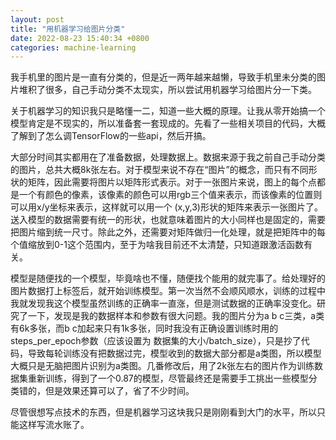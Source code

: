 ```yaml
---
layout: post
title: "用机器学习给图片分类"
date: 2022-08-23 15:40:34 +0800
categories: machine-learning
---
```


我手机里的图片是一直有分类的，但是近一两年越来越懒，导致手机里未分类的图片堆积了很多，自己手动分类不太现实，所以尝试用机器学习给图片分一下类。

关于机器学习的知识我只是略懂一二，知道一些大概的原理。让我从零开始搞一个模型肯定是不现实的，所以准备套一套现成的。先看了一些相关项目的代码，大概了解到了怎么调TensorFlow的一些api，然后开搞。

大部分时间其实都用在了准备数据，处理数据上。数据来源于我之前自己手动分类的图片，总共大概8k张左右。对于模型来说不存在“图片”的概念，而只有不同形状的矩阵，因此需要将图片以矩阵形式表示。对于一张图片来说，图上的每个点都是一个有颜色的像素，该像素的颜色可以用rgb三个值来表示，而该像素的位置则可以用x/y坐标来表示，这样就可以用一个 (x,y,3)形状的矩阵来表示一张图片了。送入模型的数据需要有统一的形状，也就意味着图片的大小同样也是固定的，需要把图片缩到统一尺寸。除此之外，还需要对矩阵做归一化处理，就是把矩阵中的每个值缩放到0-1这个范围内，至于为啥我目前还不太清楚，只知道跟激活函数有关。

模型是随便找的一个模型，毕竟啥也不懂，随便找个能用的就完事了。给处理好的图片数据打上标签后，就开始训练模型。第一次当然不会顺风顺水，训练的过程中我就发现我这个模型虽然训练的正确率一直涨，但是测试数据的正确率没变化。研究了一下，发现是我的数据样本和参数有很大问题。我的图片分为a b c三类，a类有6k多张，而b c加起来只有1k多张，同时我没有正确设置训练时用的steps_per_epoch参数（应该设置为 数据集的大小/batch_size），只是抄了代码，导致每轮训练没有把数据过完，模型收到的数据大部分都是a类图，所以模型大概只是无脑把图片识别为a类图。几番修改后，用了2k张左右的图片作为训练数据集重新训练，得到了一个0.87的模型，尽管最终还是需要手工挑出一些模型分类错的，但是效果还算可以了，省了不少时间。

尽管很想写点技术的东西，但是机器学习这块我只是刚刚看到大门的水平，所以只能这样写流水账了。